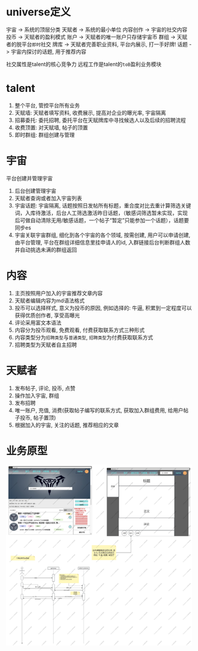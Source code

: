 
# universe定义

宇宙 -> 系统的顶层分类
天赋者 -> 系统的最小单位
内容创作 -> 宇宙的社交内容
投币 -> 天赋者的盈利模式
账户 -> 天赋者的唯一账户只存储宇宙币
群组 -> 天赋者的脱平台`即时`社交
牌库 -> 天赋者完善职业资料, 平台内展示, 打一手好牌!
话题 -> 宇宙内探讨的话题, 用于推荐内容

社交属性是talent的核心竞争力
远程工作是talent的`toB`盈利业务模块

# talent
1. 整个平台, 管控平台所有业务
2. 天赋墙: 天赋者填写资料, 收费展示, 提高对企业的曝光率, 宇宙隔离
3. 招募委托: 委托招聘, 委托平台在天赋牌库中寻找候选人以及后续的招聘流程
4. 收费顶置: 对天赋墙, 帖子的顶置
5. 即时群组: 群组创建与管理


# 宇宙
平台创建并管理宇宙

1. 后台创建管理宇宙
2. 天赋者查询或者加入宇宙列表
3. 宇宙话题: 宇宙隔离, 话题按照日发帖所有标题，重合度对比去重计算筛选关键词，入库待激活，后台人工筛选激活昨日话题，（敏感词筛选暂未实现，实现后可做自动清除无用/敏感话题，一个帖子“暂定”只能参加一个话题），话题要同步es
4. 宇宙关联宇宙群组, 细化到各个宇宙的各个领域, 按需创建, 用户可以申请创建, 由平台管理, 平台在群组详细信息里挂申请人的id, 入群链接后台判断群组人数并自动挑选未满的群组返回

# 内容
1. 主页按照用户加入的宇宙推荐文章内容
2. 天赋者编辑内容为md语法格式
3. 投币可以选择样式, 意义为投币的原因, 例如选择的: 牛逼, 积累到一定程度可以获得优质创作者, 享受高曝光
4. 评论采用富文本语法
5. 内容分为投币观看, 免费观看, 付费获取联系方式三种形式
6. 内容类型分为`招聘类型`与`普通类型`, `招聘类型`为付费获取联系方式
7. 招聘类型为天赋者自主招聘

# 天赋者
1. 发布帖子, 评论, 投币, 点赞
2. 操作加入宇宙, 群组
3. 发布招聘
4. 唯一账户, 充值, 消费(获取帖子编写的联系方式, 获取加入群组费用, 给用户帖子投币, 帖子置顶)
5. 根据加入的宇宙, 关注的话题, 推荐相应的文章


# 业务原型
![talentC端原型.jpg](..%2F..%2Fimage%2FbusinessImage%2FtalentC%E7%AB%AF%E5%8E%9F%E5%9E%8B.jpg)